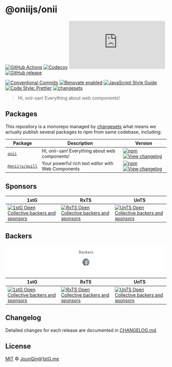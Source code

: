 # @oniijs/onii

[![GitHub Actions](https://github.com/oniijs/onii/workflows/CI/badge.svg)](https://github.com/oniijs/onii/actions/workflows/ci.yml)
[![Codecov](https://img.shields.io/codecov/c/gh/oniijs/onii)](https://codecov.io/gh/oniijs/onii)
[![type-coverage](https://img.shields.io/badge/dynamic/json.svg?label=type-coverage&prefix=%E2%89%A5&suffix=%&query=$.typeCoverage.atLeast&uri=https%3A%2F%2Fraw.githubusercontent.com%2Foniijs%2Fonii%2Fmain%2Fpackage.json)](https://github.com/plantain-00/type-coverage)
[![GitHub release](https://img.shields.io/github/release/oniijs/onii)](https://github.com/oniijs/onii/releases)

[![Conventional Commits](https://img.shields.io/badge/conventional%20commits-1.0.0-yellow.svg)](https://conventionalcommits.org)
[![Renovate enabled](https://img.shields.io/badge/renovate-enabled-brightgreen.svg)](https://renovatebot.com/)
[![JavaScript Style Guide](https://img.shields.io/badge/code_style-standard-brightgreen.svg)](https://standardjs.com)
[![Code Style: Prettier](https://img.shields.io/badge/code_style-prettier-ff69b4.svg)](https://github.com/prettier/prettier)
[![changesets](https://img.shields.io/badge/maintained%20with-changesets-176de3.svg)](https://github.com/changesets/changesets)

> Hi, onii-san! Everything about web components!

## Packages

This repository is a monorepo managed by [changesets][] what means we actually publish several packages to npm from same codebase, including:

| Package                                    | Description                                        | Version                                                                                                                                                                                                                     |
| ------------------------------------------ | -------------------------------------------------- | --------------------------------------------------------------------------------------------------------------------------------------------------------------------------------------------------------------------------- |
| [`onii`](/packages/onii)                   | Hi, onii-san! Everything about web components!     | [![npm](https://img.shields.io/npm/v/onii.svg)](https://www.npmjs.com/package/onii) [![View changelog](https://img.shields.io/badge/changelog-explore-brightgreen)](https://changelogs.xyz/onii)                            |
| [`@oniijs/quill`](/packages/@oniijs/quill) | Your powerful rich text editor with Web Components | [![npm](https://img.shields.io/npm/v/@oniijs/quill.svg)](https://www.npmjs.com/package/@oniijs/quill) [![View changelog](https://img.shields.io/badge/changelog-explore-brightgreen)](https://changelogs.xyz/@oniijs/quill) |

## Sponsors

| 1stG                                                                                                                               | RxTS                                                                                                                               | UnTS                                                                                                                               |
| ---------------------------------------------------------------------------------------------------------------------------------- | ---------------------------------------------------------------------------------------------------------------------------------- | ---------------------------------------------------------------------------------------------------------------------------------- |
| [![1stG Open Collective backers and sponsors](https://opencollective.com/1stG/organizations.svg)](https://opencollective.com/1stG) | [![RxTS Open Collective backers and sponsors](https://opencollective.com/rxts/organizations.svg)](https://opencollective.com/rxts) | [![UnTS Open Collective backers and sponsors](https://opencollective.com/unts/organizations.svg)](https://opencollective.com/unts) |

## Backers

[![Backers](https://raw.githubusercontent.com/1stG/static/master/sponsors.svg)](https://github.com/sponsors/JounQin)

| 1stG                                                                                                                             | RxTS                                                                                                                             | UnTS                                                                                                                             |
| -------------------------------------------------------------------------------------------------------------------------------- | -------------------------------------------------------------------------------------------------------------------------------- | -------------------------------------------------------------------------------------------------------------------------------- |
| [![1stG Open Collective backers and sponsors](https://opencollective.com/1stG/individuals.svg)](https://opencollective.com/1stG) | [![RxTS Open Collective backers and sponsors](https://opencollective.com/rxts/individuals.svg)](https://opencollective.com/rxts) | [![UnTS Open Collective backers and sponsors](https://opencollective.com/unts/individuals.svg)](https://opencollective.com/unts) |

## Changelog

Detailed changes for each release are documented in [CHANGELOG.md](./CHANGELOG.md).

## License

[MIT][] © [JounQin][]@[1stG.me][]

[1stg.me]: https://www.1stg.me
[changesets]: https://GitHub.com/atlassian/changesets
[jounqin]: https://GitHub.com/JounQin
[mit]: http://opensource.org/licenses/MIT
